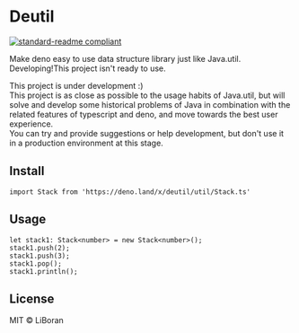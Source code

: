 # Deutil
[![standard-readme compliant](https://img.shields.io/badge/readme%20style-standard-brightgreen.svg?style=flat-square)](https://github.com/RichardLitt/standard-readme)

 Make deno easy to use data structure library just like Java.util.  
 Developing!This project isn't ready to use.

This project is under development :)   
This project is as close as possible to the usage habits of Java.util, but will solve and develop some historical problems of Java in combination with the related features of typescript and deno, and move towards the best user experience.   
 You can try and provide suggestions or help development, but don't use it in a production environment at this stage.  


## Install
```
import Stack from 'https://deno.land/x/deutil/util/Stack.ts'
```

## Usage
```
let stack1: Stack<number> = new Stack<number>();
stack1.push(2);
stack1.push(3);
stack1.pop();
stack1.println();
```

## License

MIT © LiBoran